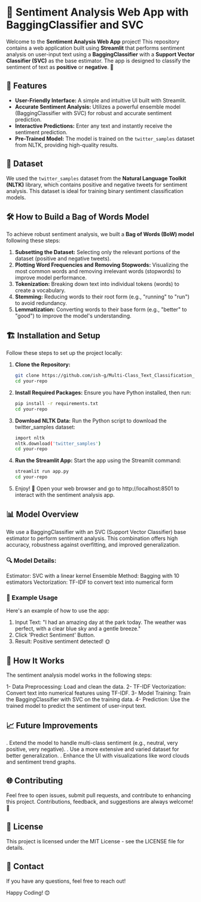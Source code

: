 # 📝 Sentiment Analysis Web App with BaggingClassifier and SVC

Welcome to the **Sentiment Analysis Web App** project! This repository contains a web application built using **Streamlit** that performs sentiment analysis on user-input text using a **BaggingClassifier** with a **Support Vector Classifier (SVC)** as the base estimator. The app is designed to classify the sentiment of text as **positive** or **negative**. 🎯

## 🚀 Features

- **User-Friendly Interface:** A simple and intuitive UI built with Streamlit. 
- **Accurate Sentiment Analysis:** Utilizes a powerful ensemble model (BaggingClassifier with SVC) for robust and accurate sentiment prediction.
- **Interactive Predictions:** Enter any text and instantly receive the sentiment prediction.
- **Pre-Trained Model:** The model is trained on the `twitter_samples` dataset from NLTK, providing high-quality results.

## 📂 Dataset

We used the `twitter_samples` dataset from the **Natural Language Toolkit (NLTK)** library, which contains positive and negative tweets for sentiment analysis. This dataset is ideal for training binary sentiment classification models.

## 🛠️ How to Build a Bag of Words Model

To achieve robust sentiment analysis, we built a **Bag of Words (BoW) model** following these steps:

1. **Subsetting the Dataset:** Selecting only the relevant portions of the dataset (positive and negative tweets).
2. **Plotting Word Frequencies and Removing Stopwords:** Visualizing the most common words and removing irrelevant words (stopwords) to improve model performance.
3. **Tokenization:** Breaking down text into individual tokens (words) to create a vocabulary.
4. **Stemming:** Reducing words to their root form (e.g., "running" to "run") to avoid redundancy.
5. **Lemmatization:** Converting words to their base form (e.g., "better" to "good") to improve the model's understanding.

## 🏗️ Installation and Setup

Follow these steps to set up the project locally:

1. **Clone the Repository:**

   ```bash
   git clone https://github.com/ish-g/Multi-Class_Text_Classification_TF-IDF_Model
   cd your-repo
   
2. **Install Required Packages:**
    Ensure you have Python installed, then run:
   ```bash
   pip install -r requirements.txt
   cd your-repo
   
3. **Download NLTK Data:**
    Run the Python script to download the twitter_samples dataset:
   ```bash
   import nltk
   nltk.download('twitter_samples')
   cd your-repo
   
4. **Run the Streamlit App:**
    Start the app using the Streamlit command:
   ```bash
   streamlit run app.py
   cd your-repo

5. Enjoy! 🎉 Open your web browser and go to http://localhost:8501 to interact with the sentiment analysis app.


## 📊 Model Overview

We use a BaggingClassifier with an SVC (Support Vector Classifier) base estimator to perform sentiment analysis. This combination offers high accuracy, robustness against overfitting, and improved generalization.

### 🔍 Model Details:
Estimator: SVC with a linear kernel
Ensemble Method: Bagging with 10 estimators
Vectorization: TF-IDF to convert text into numerical form

### 📄 Example Usage
Here's an example of how to use the app:

1. Input Text: "I had an amazing day at the park today. The weather was perfect, with a clear blue sky and a gentle breeze."
2. Click 'Predict Sentiment' Button.
3. Result: Positive sentiment detected! 🌞

## 📖 How It Works
The sentiment analysis model works in the following steps:

1- Data Preprocessing: Load and clean the data.
2- TF-IDF Vectorization: Convert text into numerical features using TF-IDF.
3- Model Training: Train the BaggingClassifier with SVC on the training data.
4- Prediction: Use the trained model to predict the sentiment of user-input text.

## 📈 Future Improvements
. Extend the model to handle multi-class sentiment (e.g., neutral, very positive, very negative).
. Use a more extensive and varied dataset for better generalization.
. Enhance the UI with visualizations like word clouds and sentiment trend graphs.

## 🌐 Contributing
Feel free to open issues, submit pull requests, and contribute to enhancing this project. Contributions, feedback, and suggestions are always welcome! 🙌

## 📝 License
This project is licensed under the MIT License - see the LICENSE file for details.

## 📧 Contact
If you have any questions, feel free to reach out!

Happy Coding! 😊
